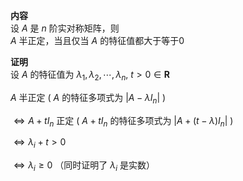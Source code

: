 **内容**  
设 $A$ 是 $n$ 阶实对称矩阵，则  
 $A$ 半正定，当且仅当 $A$ 的特征值都大于等于0  
  
**证明**  
设 $A$ 的特征值为 $\lambda_1,\lambda_2,\cdots,\lambda_n,\ t>0\in\mathbf{R}$  
  
 $A$ 半正定 ( $A$ 的特征多项式为 $|A-\lambda I_n|$ )  
  
 $\Leftrightarrow A+t I_n$ 正定 ( $A+t I_n$ 的特征多项式为 $|A+(t-\lambda) I_n|$ )  
  
 $\Leftrightarrow\lambda_i+t>0$  
  
 $\Leftrightarrow \lambda_i\geq0$ （同时证明了 $\lambda_i$ 是实数）  
  
